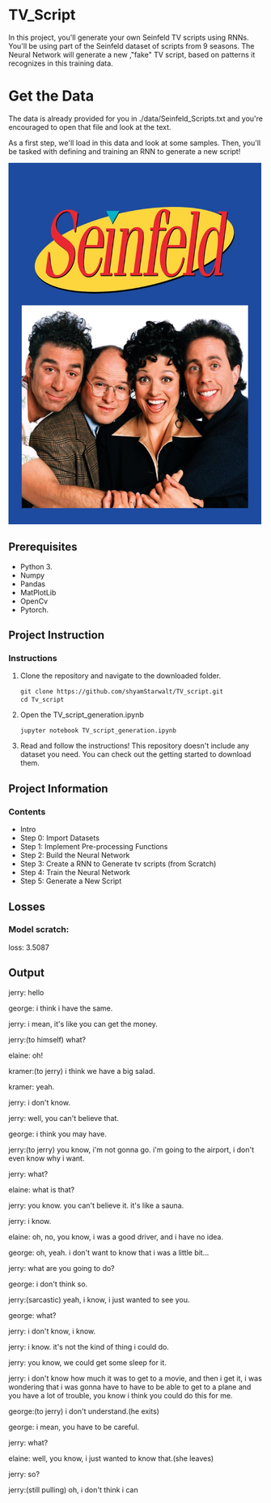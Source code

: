 # TV_Script
In this project, you'll generate your own Seinfeld TV scripts using RNNs. You'll be using part of the Seinfeld dataset of scripts from 9 seasons. The Neural Network will generate a new ,"fake" TV script, based on patterns it recognizes in this training data.

# Get the Data
The data is already provided for you in ./data/Seinfeld_Scripts.txt and you're encouraged to open that file and look at the text.

As a first step, we'll load in this data and look at some samples.
Then, you'll be tasked with defining and training an RNN to generate a new script!

<img src = '/seinfeld.jpg' width=500px>

## Prerequisites

* Python 3.
* Numpy 
* Pandas
* MatPlotLib
* OpenCv
* Pytorch. 

## Project Instruction

### Instructions
1. Clone the repository and navigate to the downloaded folder.
	```	
	git clone https://github.com/shyamStarwalt/TV_script.git
	cd Tv_script
	```
2. Open the TV_script_generation.ipynb
	```
	jupyter notebook TV_script_generation.ipynb	
	```
3. Read and follow the instructions! This repository doesn't include any dataset you need. You can check out the getting started to download them.

## Project Information

### Contents

- Intro
- Step 0: Import Datasets
- Step 1: Implement Pre-processing Functions
- Step 2: Build the Neural Network
- Step 3: Create a RNN to Generate tv scripts (from Scratch)
- Step 4: Train the Neural Network
- Step 5: Generate a New Script

## Losses

### Model scratch:
loss: 3.5087 

## Output

jerry: hello

george: i think i have the same.

jerry: i mean, it's like you can get the money.

jerry:(to himself) what?

elaine: oh!

kramer:(to jerry) i think we have a big salad.

kramer: yeah.

jerry: i don't know.

jerry: well, you can't believe that.

george: i think you may have.

jerry:(to jerry) you know, i'm not gonna go. i'm going to the airport, i don't even know why i want.

jerry: what?

elaine: what is that?

jerry: you know. you can't believe it. it's like a sauna.

jerry: i know.

elaine: oh, no, you know, i was a good driver, and i have no idea.

george: oh, yeah. i don't want to know that i was a little bit...

jerry: what are you going to do?

george: i don't think so.

jerry:(sarcastic) yeah, i know, i just wanted to see you.

george: what?

jerry: i don't know, i know.

jerry: i know. it's not the kind of thing i could do.

jerry: you know, we could get some sleep for it.

jerry: i don't know how much it was to get to a movie, and then i get it, i was wondering that i was gonna have to have to be able to get to a plane and you have a lot of trouble, you know i think you could do this for me.

george:(to jerry) i don't understand.(he exits)

george: i mean, you have to be careful.

jerry: what?

elaine: well, you know, i just wanted to know that.(she leaves)

jerry: so?

jerry:(still pulling) oh, i don't think i can


